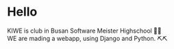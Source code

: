 # Hello
KIWE is club in Busan Software Meister Highschool 🥝🥝    
WE are mading a webapp, using Django and Python. ⛏⛏
